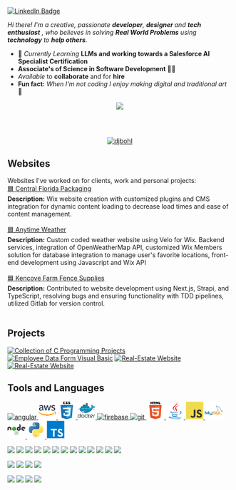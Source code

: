 [![LinkedIn Badge](https://img.shields.io/badge/LinkedIn-Profile-informational?style=flat&logo=linkedin&logoColor=black&color=00A7FF)](https://www.linkedin.com/in/djbohl/)

<p>
  <em>
   Hi there! I'm a creative, passionate <b>developer</b>, <b> designer </b> and <b>tech enthusiast</b>&nbsp;, who believes in solving  
      <b>Real World Problems</b> using <b>technology</b> to <b>help others</b>.
  </em>  
</p>

- 🔭 *Currently Learning* **LLMs and working towards a Salesforce AI Specialist Certification**
- **Associate's of Science in Software Development** 👨‍💻
- *Available* to **collaborate** and for **hire**
- **Fun fact:** *When I'm not coding I enjoy making digital and traditional art* 🎨
<p align="center">
<img align="center" src="https://github-readme-streak-stats.herokuapp.com?user=djbohl&theme=algolia&hide_border=true&&background=45%2C1D4943%2C142F2F](https://github-readme-streak-stats.herokuapp.com?user=djbohl&theme=meta-dark&background=00A7FF&hide_border=true&date_format=M%20j%5B%2C%20Y%5D&mode=daily" />
 <!-- <img align="center" src="https://github-readme-stats.vercel.app/api?username=djbohl&include_all_commits=true&rank_icon=default&show_icons=true&theme=ambient_gradient" /> -->
</p>
<br>
<br>
<p align="center"> <a href="https://github.com/ryo-ma/github-profile-trophy"><img src="https://github-profile-trophy.vercel.app/?username=djbohl&theme=ambient_gradient" alt="djbohl" /></a> </p>

## Websites
Websites I've worked on for clients, work and personal projects:
<br>
[🟦 Central Florida Packaging ](https://cflpkg.com)
<br>
**Description:**
Wix website creation with customized plugins and CMS integration for dynamic content loading to decrease load times and ease of content management.
<br><br>
[🟦 Anytime Weather ](https://djbohl.wixsite.com/anytimeweather)
<br>
**Description:**
Custom coded weather website using Velo for Wix. Backend services, integration of OpenWeatherMap API, customized Wix Members solution for database integration to manage user's favorite locations, front-end development using Javascript and Wix API
<br><br>
[🟦 Kencove Farm Fence Supplies ](https://kencove.com)
<br>
**Description:**
Contributed to website development using Next.js, Strapi, and TypeScript, resolving bugs and ensuring functionality with TDD pipelines, utilized Gitlab for version control. <br><br>

## Projects
[![Collection of C Programming Projects](https://github-readme-stats.vercel.app/api/pin/?username=djbohl&repo=C_Programming_Projects&theme=algolia)](https://github.com/djbohl/C_Programming_Projects)
[![Employee Data Form Visual Basic](https://github-readme-stats.vercel.app/api/pin/?username=djbohl&repo=EmployeeDataForm&theme=algolia)](https://github.com/djbohl/EmployeeDataForm)
[![Real-Estate Website](https://github-readme-stats.vercel.app/api/pin/?username=djbohl&repo=real-estate-site&theme=algolia)](https://github.com/djbohl/real-estate-site)
[![Real-Estate Website](https://github-readme-stats.vercel.app/api/pin/?username=djbohl&repo=electric-vehicle-data-visualization&theme=algolia)](https://github.com/djbohl/electric-vehicle-data-visualization)


<!-- 📫 How to reach: **** 📧 -->

## Tools and Languages

<p align="left"> 
  <a href="https://angular.io" target="_blank"> <img src="https://angular.io/assets/images/logos/angular/angular.svg" alt="angular" width="40" height="40"/> </a> 
  <a href="https://aws.amazon.com" target="_blank"> <img src="https://raw.githubusercontent.com/devicons/devicon/master/icons/amazonwebservices/amazonwebservices-original-wordmark.svg" alt="aws" width="40" height="40"/> </a> 
 <a href="https://www.w3schools.com/css/" target="_blank"> <img src="https://raw.githubusercontent.com/devicons/devicon/master/icons/css3/css3-original-wordmark.svg" alt="css3" width="40" height="40"/> </a> 
  <a href="https://www.docker.com/" target="_blank"> <img src="https://raw.githubusercontent.com/devicons/devicon/master/icons/docker/docker-original-wordmark.svg" alt="docker" width="40" height="40"/> </a> 
  <a href="https://firebase.google.com/" target="_blank"> <img src="https://www.vectorlogo.zone/logos/firebase/firebase-icon.svg" alt="firebase" width="40" height="40"/> </a> 
  <a href="https://git-scm.com/" target="_blank"> <img src="https://www.vectorlogo.zone/logos/git-scm/git-scm-icon.svg" alt="git" width="40" height="40"/> </a> 
  <a href="https://www.w3.org/html/" target="_blank"> <img src="https://raw.githubusercontent.com/devicons/devicon/master/icons/html5/html5-original-wordmark.svg" alt="html5" width="40" height="40"/> </a> 
  <a href="https://www.java.com" target="_blank"> <img src="https://raw.githubusercontent.com/devicons/devicon/master/icons/java/java-original.svg" alt="java" width="40" height="40"/> </a> 
  <a href="https://developer.mozilla.org/en-US/docs/Web/JavaScript" target="_blank"> <img src="https://raw.githubusercontent.com/devicons/devicon/master/icons/javascript/javascript-original.svg" alt="javascript" width="40" height="40"/> </a> 
  <a href="https://www.mysql.com/" target="_blank"> <img src="https://raw.githubusercontent.com/devicons/devicon/master/icons/mysql/mysql-original-wordmark.svg" alt="mysql" width="40" height="40"/> </a> 
  <a href="https://nodejs.org" target="_blank"> <img src="https://raw.githubusercontent.com/devicons/devicon/master/icons/nodejs/nodejs-original-wordmark.svg" alt="nodejs" width="40" height="40"/> </a> 
 <a href="https://www.python.org" target="_blank"> <img src="https://raw.githubusercontent.com/devicons/devicon/master/icons/python/python-original.svg" alt="python" width="40" height="40"/> </a> 
  <a href="https://www.typescriptlang.org/" target="_blank"> <img src="https://raw.githubusercontent.com/devicons/devicon/master/icons/typescript/typescript-original.svg" alt="typescript" width="40" height="40"/> </a> </p>


![](https://img.shields.io/badge/Code-Java-informational?style=flat&logo=Java&logoColor=black&color=00A7FF)
![](https://img.shields.io/badge/Code-Docker-informational?style=flat&logo=Docker&logoColor=black&color=00A7FF)
![](https://img.shields.io/badge/Code-C-informational?style=flat&logo=C&logoColor=black&color=00A7FF)
![](https://img.shields.io/badge/Code-Python-informational?style=flat&logo=Python&logoColor=black&color=00A7FF)
![](https://img.shields.io/badge/Code-VisualBasic-informational?style=flat&logo=VisualBasic&logoColor=black&color=00A7FF)
![](https://img.shields.io/badge/Code-MongoDB-informational?style=flat&logo=mongodb&logoColor=black&color=00A7FF)
![](https://img.shields.io/badge/Code-Angular-informational?style=flat&logo=Angular&logoColor=black&color=00A7FF)
![](https://img.shields.io/badge/Code-React-informational?style=flat&logo=react&logoColor=black&color=00A7FF)
![](https://img.shields.io/badge/Code-Vue-informational?style=flat&logo=vue.js&logoColor=black&color=00A7FF)
![](https://img.shields.io/badge/Code-JavaScript-informational?style=flat&logo=Javascript&logoColor=black&color=00A7FF)
![](https://img.shields.io/badge/Code-TypeScript-informational?style=flat&logo=Typescript&logoColor=black&color=00A7FF)
![](https://img.shields.io/badge/Code-SQL-informational?style=flat&logo=sql&logoColor=black&color=00A7FF)
![](https://img.shields.io/badge/Code-JupyterNotebooks-informational?style=flat&logo=JupyterNotebooks&logoColor=black&color=00A7FF)

![](https://img.shields.io/badge/Style-Bootstrap-informational?style=flat&logo=Bootstrap&logoColor=black&color=00A7FF)
![](https://img.shields.io/badge/Style-CSS-informational?style=flat&logo=css3&logoColor=black&color=00A7FF)
![](https://img.shields.io/badge/Style-Tailwind-informational?style=flat&logo=Tailwind-CSS&logoColor=black&color=00A7FF)
![](https://img.shields.io/badge/Style-Sass-informational?style=flat&logo=Sass&logoColor=black&color=00A7FF)

![](https://img.shields.io/badge/Tools-Netlify-informational?style=flat&logo=netlify&logoColor=black&color=00A7FF)
![](https://img.shields.io/badge/Tools-Vercel-informational?style=flat&logo=vercel&logoColor=black&color=00A7FF)
![](https://img.shields.io/badge/Tools-NPM-informational?style=flat&logo=npm&logoColor=black&color=00A7FF)
![](https://img.shields.io/badge/Tools-Node.js-informational?style=flat&logo=Nodejs&logoColor=black&color=00A7FF)

